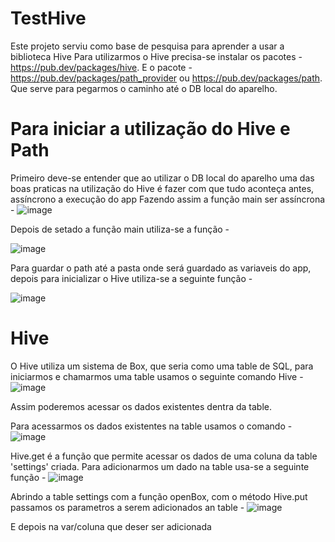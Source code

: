 # TestHive

Este projeto serviu como base de pesquisa para aprender a usar a biblioteca Hive
Para utilizarmos o Hive precisa-se instalar os pacotes - https://pub.dev/packages/hive.
E o pacote - https://pub.dev/packages/path_provider ou https://pub.dev/packages/path.  
Que serve para pegarmos o caminho até o DB local do aparelho.

# Para iniciar a utilização do Hive e Path

Primeiro deve-se entender que ao utilizar o DB local do aparelho uma das boas praticas na 
utilização do Hive é fazer com que tudo aconteça antes, assíncrono a execução do app
Fazendo assim a função main ser assíncrona - 
![image](https://user-images.githubusercontent.com/69644547/130245337-334294fa-2d9a-4b2c-a069-d0c7e770730a.png)

Depois de setado a função main utiliza-se a função - 

![image](https://user-images.githubusercontent.com/69644547/130266548-b549022b-a9f3-4737-a613-6a7f5c89b874.png)

Para guardar o path até a pasta onde será guardado as variaveis do app, depois para inicializar o Hive utiliza-se a seguinte função - 

![image](https://user-images.githubusercontent.com/69644547/130267356-1df304ec-9623-410d-9e5c-0c0318edd39f.png)

# Hive

O Hive utiliza um sistema de Box, que seria como uma table de SQL, para iniciarmos e chamarmos uma table usamos o seguinte comando Hive - ![image](https://user-images.githubusercontent.com/69644547/130485449-c5352415-5391-419f-b42d-f217405075d0.png)

Assim poderemos acessar os dados existentes dentra da table.

Para acessarmos os dados existentes na table usamos o comando - 
![image](https://user-images.githubusercontent.com/69644547/130485885-c7d6dc89-1ce2-4d1f-b16f-127380a23d33.png)

Hive.get é a função que permite acessar os dados de uma coluna da table 'settings' criada. Para adicionarmos um dado na table usa-se a seguinte função - ![image](https://user-images.githubusercontent.com/69644547/130486624-0d068729-f6f1-4ce0-9c7e-91a907777bc2.png)

Abrindo a table settings com a função openBox, com o método Hive.put passamos os parametros a serem adicionados an table - ![image](https://user-images.githubusercontent.com/69644547/130486801-57edc7e7-3ad6-47e6-851d-5eec721c4489.png)

E depois na var/coluna que deser ser adicionada


